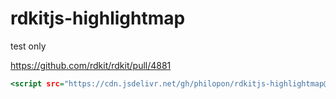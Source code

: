 # rdkitjs-highlightmap

test only

https://github.com/rdkit/rdkit/pull/4881

```.html
<script src="https://cdn.jsdelivr.net/gh/philopon/rdkitjs-highlightmap@main/Code/MinimalLib/dist/RDKit_minimal.js"></script>
```

